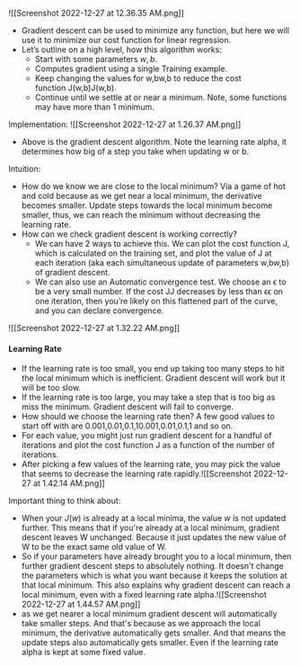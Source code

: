 ![[Screenshot 2022-12-27 at 12.36.35 AM.png]]

-   Gradient descent can be used to minimize any function, but here we will use it to minimize our cost function for linear regression.
-   Let’s outline on a high level, how this algorithm works:
    -   Start with some parameters $w, b$.
    -   Computes gradient using a single Training example.
    -   Keep changing the values for w,bw,b to reduce the cost function J(w,b)J(w,b).
    -   Continue until we settle at or near a minimum. Note, some functions may have more than 1 minimum.

Implementation:
![[Screenshot 2022-12-27 at 1.26.37 AM.png]]

-   Above is the gradient descent algorithm. Note the learning rate alpha, it determines how big of a step you take when updating w or b.

Intuition:
-   How do we know we are close to the local minimum? Via a game of hot and cold because as we get near a local minimum, the derivative becomes smaller. Update steps towards the local minimum become smaller, thus, we can reach the minimum without decreasing the learning rate.
-   How can we check gradient descent is working correctly?
    -   We can have 2 ways to achieve this. We can plot the cost function J, which is calculated on the training set, and plot the value of J at each iteration (aka each simultaneous update of parameters w,bw,b) of gradient descent.
    -   We can also use an Automatic convergence test. We choose an ϵ to be a very small number. If the cost JJ decreases by less than ϵϵ on one iteration, then you’re likely on this flattened part of the curve, and you can declare convergence.

![[Screenshot 2022-12-27 at 1.32.22 AM.png]]

#### Learning Rate
-   If the learning rate is too small, you end up taking too many steps to hit the local minimum which is inefficient. Gradient descent will work but it will be too slow.
-   If the learning rate is too large, you may take a step that is too big as miss the minimum. Gradient descent will fail to converge.
-   How should we choose the learning rate then? A few good values to start off with are 0.001,0.01,0.1,10.001,0.01,0.1,1 and so on.
-   For each value, you might just run gradient descent for a handful of iterations and plot the cost function J as a function of the number of iterations.
-   After picking a few values of the learning rate, you may pick the value that seems to decrease the learning rate rapidly.![[Screenshot 2022-12-27 at 1.42.14 AM.png]]

Important thing to think about:
- When your $J(w)$ is already at a local minima, the value $w$ is not updated further. This means that if you're already at a local minimum, gradient descent leaves W unchanged. Because it just updates the new value of W to be the exact same old value of W.
- So if your parameters have already brought you to a local minimum, then further gradient descent steps to absolutely nothing. It doesn't change the parameters which is what you want because it keeps the solution at that local minimum. This also explains why gradient descent can reach a local minimum, even with a fixed learning rate alpha.![[Screenshot 2022-12-27 at 1.44.57 AM.png]]
- as we get nearer a local minimum gradient descent will automatically take smaller steps. And that's because as we approach the local minimum, the derivative automatically gets smaller. And that means the update steps also automatically gets smaller. Even if the learning rate alpha is kept at some fixed value.